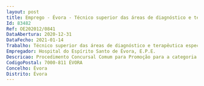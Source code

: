 ```yaml
--- 
layout: post
title: Emprego - Évora - Técnico superior das áreas de diagnóstico e terapêutica especialista
Id: 83482
Ref: OE202012/0841
DataAbertura: 2020-12-31
DataFecho: 2021-01-14
Trabalho: Técnico superior das áreas de diagnóstico e terapêutica especialista
Empregador: Hospital do Espírito Santo de Évora, E.P.E.
Descricao: Procedimento Concursal Comum para Promoção para a categoria de técnico superior de diagnóstico e terapêutica especialista
CodigoPostal: 7000-811 ÉVORA
Concelho: Évora
Distrito: Évora
--- 
```

